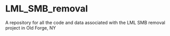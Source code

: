 # LML_SMB_removal
A repository for all the code and data associated with the LML SMB removal project in Old Forge, NY
